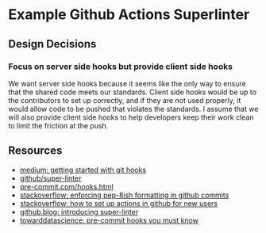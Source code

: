 # Example Github Actions Superlinter

## Design Decisions

### Focus on server side hooks but provide client side hooks
We want server side hooks because it seems like the only way to ensure that the shared code meets our standards.
Client side hooks would be up to the contributors to set up correctly, and if they are not used properly, it would allow code to be pushed that violates the standards.
I assume that we will also provide client side hooks to help developers keep their work clean to limit the friction at the push.

## Resources

* [medium: getting started with git hooks](https://medium.com/@f3igao/get-started-with-git-hooks-5a489725c639)
* [github/super-linter](https://github.com/github/super-linter)
* [pre-commit.com/hooks.html](https://pre-commit.com/hooks.html)
* [stackoverflow: enforcing pep-8ish formatting in github commits](https://stackoverflow.com/questions/9799209/enforcing-pep-8ish-formatting-in-github-commits)
* [stackoverflow: how to set up actions in github for new users](https://stackoverflow.com/questions/62271879/how-to-set-up-actions-in-github-for-new-user/62458603#62458603)
* [github.blog: introducing super-linter](https://github.blog/2020-06-18-introducing-github-super-linter-one-linter-to-rule-them-all/)
* [towarddatascience: pre-commit hooks you must know](https://towardsdatascience.com/pre-commit-hooks-you-must-know-ff247f5feb7e)
